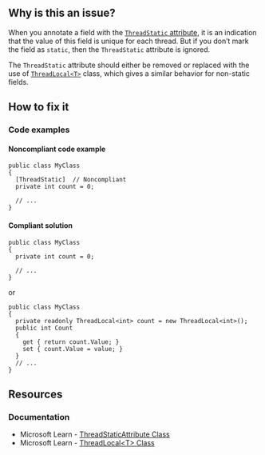 ## Why is this an issue?
 
When you annotate a field with the [`ThreadStatic`
attribute](https://learn.microsoft.com/en-us/dotnet/api/system.threadstaticattribute), it is an indication that the value of this field is unique for each thread. But if you don’t mark the field as `static`, then the `ThreadStatic` attribute is ignored.
 
The `ThreadStatic` attribute should either be removed or replaced with the use of [`ThreadLocal<T>`](https://learn.microsoft.com/en-us/dotnet/api/system.threading.threadlocal-1) class, which gives a similar behavior for non-static fields.
 
## How to fix it
 
### Code examples
 
#### Noncompliant code example

    public class MyClass
    {
      [ThreadStatic]  // Noncompliant
      private int count = 0;
    
      // ...
    }

#### Compliant solution

    public class MyClass
    {
      private int count = 0;
    
      // ...
    }

or

    public class MyClass
    {
      private readonly ThreadLocal<int> count = new ThreadLocal<int>();
      public int Count
      {
        get { return count.Value; }
        set { count.Value = value; }
      }
      // ...
    }

## Resources
 
### Documentation
 
- Microsoft Learn - [ThreadStaticAttribute Class](https://learn.microsoft.com/en-us/dotnet/api/system.threadstaticattribute)
- Microsoft Learn - [ThreadLocal&lt;T&gt; Class](https://learn.microsoft.com/en-us/dotnet/api/system.threading.threadlocal-1)